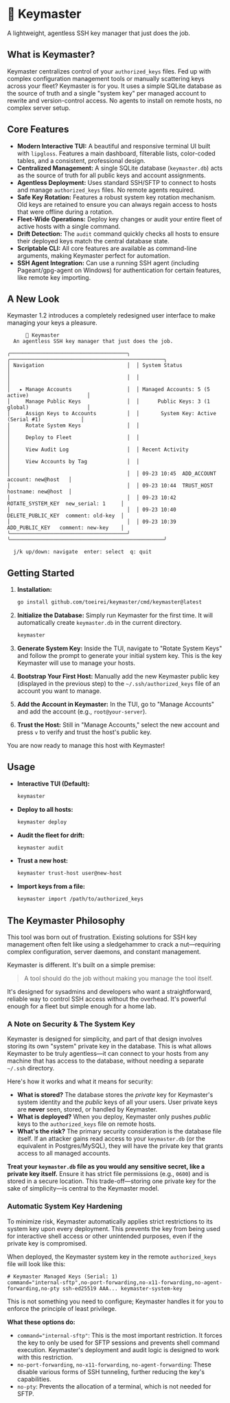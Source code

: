 # 🔑 Keymaster

A lightweight, agentless SSH key manager that just does the job.

## What is Keymaster?

Keymaster centralizes control of your `authorized_keys` files. Fed up with complex configuration management tools or manually scattering keys across your fleet? Keymaster is for you. It uses a simple SQLite database as the source of truth and a single "system key" per managed account to rewrite and version-control access. No agents to install on remote hosts, no complex server setup.

## Core Features

- **Modern Interactive TUI:** A beautiful and responsive terminal UI built with `lipgloss`. Features a main dashboard, filterable lists, color-coded tables, and a consistent, professional design.
- **Centralized Management:** A single SQLite database (`keymaster.db`) acts as the source of truth for all public keys and account assignments.
- **Agentless Deployment:** Uses standard SSH/SFTP to connect to hosts and manage `authorized_keys` files. No remote agents required.
- **Safe Key Rotation:** Features a robust system key rotation mechanism. Old keys are retained to ensure you can always regain access to hosts that were offline during a rotation.
- **Fleet-Wide Operations:** Deploy key changes or audit your entire fleet of active hosts with a single command.
- **Drift Detection:** The `audit` command quickly checks all hosts to ensure their deployed keys match the central database state.
- **Scriptable CLI:** All core features are available as command-line arguments, making Keymaster perfect for automation.
- **SSH Agent Integration:** Can use a running SSH agent (including Pageant/gpg-agent on Windows) for authentication for certain features, like remote key importing.

## A New Look

Keymaster 1.2 introduces a completely redesigned user interface to make managing your keys a pleasure.

```
      🔑 Keymaster
  An agentless SSH key manager that just does the job.

╭──────────────────────────────────────╮  ╭──────────────────────────────────────────────────╮
│ Navigation                           │  │ System Status                                    │
│                                      │  │                                                  │
│   ▸ Manage Accounts                  │  │ Managed Accounts: 5 (5 active)                   │
│     Manage Public Keys               │  │      Public Keys: 3 (1 global)                   │
│     Assign Keys to Accounts          │  │       System Key: Active (Serial #1)             │
│     Rotate System Keys               │  │                                                  │
│     Deploy to Fleet                  │  │                                                  │
│     View Audit Log                   │  │ Recent Activity                                  │
│     View Accounts by Tag             │  │                                                  │
│                                      │  │ 09-23 10:45  ADD_ACCOUNT      account: new@host   │
│                                      │  │ 09-23 10:44  TRUST_HOST       hostname: new@host  │
│                                      │  │ 09-23 10:42  ROTATE_SYSTEM_KEY  new_serial: 1     │
│                                      │  │ 09-23 10:40  DELETE_PUBLIC_KEY  comment: old-key  │
│                                      │  │ 09-23 10:39  ADD_PUBLIC_KEY   comment: new-key    │
╰──────────────────────────────────────╯  ╰──────────────────────────────────────────────────╯

  j/k up/down: navigate  enter: select  q: quit
```

## Getting Started

1.  **Installation:**
    ```sh
    go install github.com/toeirei/keymaster/cmd/keymaster@latest
    ```

2.  **Initialize the Database:**
    Simply run Keymaster for the first time. It will automatically create `keymaster.db` in the current directory.
    ```sh
    keymaster
    ```

3.  **Generate System Key:**
    Inside the TUI, navigate to "Rotate System Keys" and follow the prompt to generate your initial system key. This is the key Keymaster will use to manage your hosts.

4.  **Bootstrap Your First Host:**
    Manually add the new Keymaster public key (displayed in the previous step) to the `~/.ssh/authorized_keys` file of an account you want to manage.

5.  **Add the Account in Keymaster:**
    In the TUI, go to "Manage Accounts" and add the account (e.g., `root@your-server`).

6.  **Trust the Host:**
    Still in "Manage Accounts," select the new account and press `v` to verify and trust the host's public key.

You are now ready to manage this host with Keymaster!

## Usage

- **Interactive TUI (Default):**
  ```sh
  keymaster
  ```

- **Deploy to all hosts:**
  ```sh
  keymaster deploy
  ```

- **Audit the fleet for drift:**
  ```sh
  keymaster audit
  ```

- **Trust a new host:**
  ```sh
  keymaster trust-host user@new-host
  ```

- **Import keys from a file:**
  ```sh
  keymaster import /path/to/authorized_keys
  ```

## The Keymaster Philosophy

This tool was born out of frustration. Existing solutions for SSH key management often felt like using a sledgehammer to crack a nut—requiring complex configuration, server daemons, and constant management.

Keymaster is different. It's built on a simple premise:

> A tool should do the job without making you manage the tool itself.

It's designed for sysadmins and developers who want a straightforward, reliable way to control SSH access without the overhead. It's powerful enough for a fleet but simple enough for a home lab.

### A Note on Security & The System Key

Keymaster is designed for simplicity, and part of that design involves storing its own "system" private key in the database. This is what allows Keymaster to be truly agentless—it can connect to your hosts from any machine that has access to the database, without needing a separate `~/.ssh` directory.

Here's how it works and what it means for security:

*   **What is stored?** The database stores the *private* key for Keymaster's system identity and the *public* keys of all your users. User private keys are **never** seen, stored, or handled by Keymaster.
*   **What is deployed?** When you deploy, Keymaster only pushes *public* keys to the `authorized_keys` file on remote hosts.
*   **What's the risk?** The primary security consideration is the database file itself. If an attacker gains read access to your `keymaster.db` (or the equivalent in Postgres/MySQL), they will have the private key that grants access to all managed accounts.

**Treat your `keymaster.db` file as you would any sensitive secret, like a private key itself.** Ensure it has strict file permissions (e.g., `0600`) and is stored in a secure location. This trade-off—storing one private key for the sake of simplicity—is central to the Keymaster model.

### Automatic System Key Hardening

To minimize risk, Keymaster automatically applies strict restrictions to its system key upon every deployment. This prevents the key from being used for interactive shell access or other unintended purposes, even if the private key is compromised.

When deployed, the Keymaster system key in the remote `authorized_keys` file will look like this:

```
# Keymaster Managed Keys (Serial: 1)
command="internal-sftp",no-port-forwarding,no-x11-forwarding,no-agent-forwarding,no-pty ssh-ed25519 AAA... keymaster-system-key
```

This is not something you need to configure; Keymaster handles it for you to enforce the principle of least privilege.

**What these options do:**

*   `command="internal-sftp"`: This is the most important restriction. It forces the key to only be used for SFTP sessions and prevents shell command execution. Keymaster's deployment and audit logic is designed to work with this restriction.
*   `no-port-forwarding`, `no-x11-forwarding`, `no-agent-forwarding`: These disable various forms of SSH tunneling, further reducing the key's capabilities.
*   `no-pty`: Prevents the allocation of a terminal, which is not needed for SFTP.
